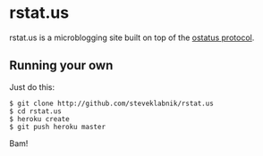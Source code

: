 rstat.us
========

rstat.us is a microblogging site built on top of the [ostatus
protocol](http://status.net/wiki/OStatus).

Running your own
----------------

Just do this:

    $ git clone http://github.com/steveklabnik/rstat.us
    $ cd rstat.us
    $ heroku create
    $ git push heroku master

Bam!
